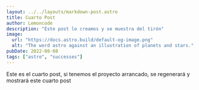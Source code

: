 ```yaml
---
layout: ../../layouts/markdown-post.astro
title: Cuarto Post
author: Lemoncode
description: "Este post lo creamos y se muestra del tirón"
image:
  url: "https://docs.astro.build/default-og-image.png"
  alt: "The word astro against an illustration of planets and stars."
pubDate: 2022-08-08
tags: ["astro", "successes"]
---
```


Este es el cuarto post, si tenemos el proyecto arrancado, se regenerará y mostrará este cuarto post
